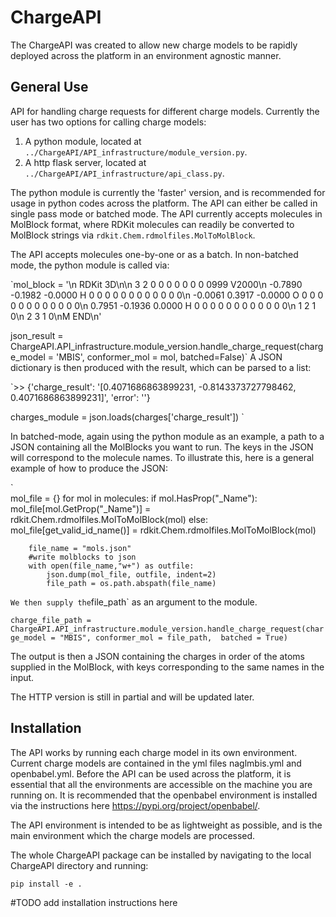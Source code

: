 # ChargeAPI

The ChargeAPI was created to allow new charge models to be rapidly deployed across the platform in an environment agnostic manner. 

## General Use

API for handling charge requests for different charge models. Currently the user has two options for calling charge models:

1. A python module, located at `../ChargeAPI/API_infrastructure/module_version.py`. 
2. A http flask server, located at `../ChargeAPI/API_infrastructure/api_class.py`.

The python module is currently the 'faster' version, and is recommended for usage in python codes across the platform. 
The API can either be called in single pass mode or batched mode. The API currently accepts molecules in MolBlock format, where RDKit molecules
can readily be converted to MolBlock strings via `rdkit.Chem.rdmolfiles.MolToMolBlock`.

The API accepts molecules one-by-one or as a batch. In non-batched mode, the python module is called via:

`mol_block = '\n     RDKit          3D\n\n  3  2  0  0  0  0  0  0  0  0999 V2000\n   -0.7890   -0.1982   -0.0000 H   0  0  0  0  0  0  0  0  0  0  0  0\n   -0.0061    0.3917   -0.0000 O   0  0  0  0  0  0  0  0  0  0  0  0\n    0.7951   -0.1936    0.0000 H   0  0  0  0  0  0  0  0  0  0  0  0\n  1  2  1  0\n  2  3  1  0\nM  END\n'
    
json_result = ChargeAPI.API_infrastructure.module_version.handle_charge_request(charge_model = 'MBIS', 
                                        conformer_mol = mol,
                                        batched=False)`
A JSON dictionary is then produced with the result, which can be parsed to a list:

`>> {'charge_result': '[0.4071686863899231, -0.8143373727798462, 0.4071686863899231]', 'error': ''}

charges_module =  json.loads(charges['charge_result'])
`

In batched-mode, again using the python module as an example, a path to a JSON containing all the MolBlocks you want to run. The keys in the JSON will correspond to the molecule names.
To illustrate this, here is a general example of how to produce the JSON:

`       
        mol_file = {}
        for mol in molecules:
            if mol.HasProp("_Name"):
                mol_file[mol.GetProp("_Name")] = rdkit.Chem.rdmolfiles.MolToMolBlock(mol)
            else:
                mol_file[get_valid_id_name()] =  rdkit.Chem.rdmolfiles.MolToMolBlock(mol)

        file_name = "mols.json"
        #write molblocks to json
        with open(file_name,"w+") as outfile:
            json.dump(mol_file, outfile, indent=2)
            file_path = os.path.abspath(file_name)
`
We then supply the `file_path` as an argument to the module.

`charge_file_path = ChargeAPI.API_infrastructure.module_version.handle_charge_request(charge_model = "MBIS",
                                                        conformer_mol = file_path, 
                                                        batched = True)
`

The output is then a JSON containing the charges in order of the atoms supplied in the MolBlock, with keys corresponding to the same names in the input.

The HTTP version is still in partial and will be updated later. 

## Installation

The API works by running each charge model in its own environment. Current charge models are contained in the yml files naglmbis.yml and openbabel.yml. 
Before the API can be used across the platform, it is essential that all the environments are accessible on the machine you are running on. 
It is recommended that the openbabel environment is installed via the instructions here https://pypi.org/project/openbabel/. 

The API environment is intended to be as lightweight as possible, and is the main environment which the charge models are processed.

The whole ChargeAPI package can be installed by navigating to the local ChargeAPI directory and running:

`pip install -e .`


#TODO add installation instructions here